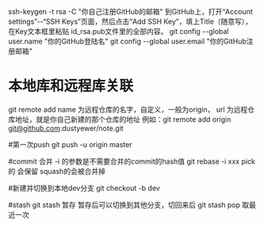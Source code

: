 ssh-keygen -t rsa -C "你自己注册GitHub的邮箱"
到GitHub上，打开“Account settings”--“SSH Keys”页面，然后点击“Add SSH Key”，填上Title（随意写），在Key文本框里粘贴 id_rsa.pub文件里的全部内容。
git config --global user.name "你的GitHub登陆名"
git config --global user.email "你的GitHub注册邮箱"

# 本地库和远程库关联
git remote add <name> <url>
name 为远程仓库的名字，自定义，一般为origin，
url 为远程仓库地址，就是你自己新建的那个仓库的地址
例如：git remote add origin git@github.com:dustyewer/note.git

#第一次push
git push -u origin master

#commit 合并 -i 的参数是不需要合并的commit的hash值
git rebase -i xxx
pick的 会保留
squash的会被合并掉

#新建并切换到本地dev分支
git checkout -b dev

#stash
git stash 暂存
暂存后可以切换到其他分支，切回来后
git stash pop 取最近一次
